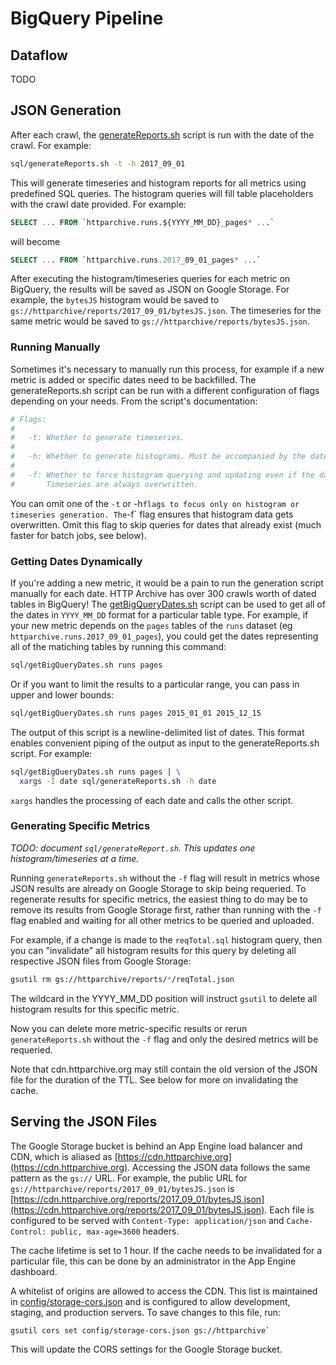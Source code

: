 # BigQuery Pipeline

## Dataflow

TODO

## JSON Generation

After each crawl, the [generateReports.sh](../sql/generateReports.sh) script is run with the date of the crawl. For example:

```sh
sql/generateReports.sh -t -h 2017_09_01
```

This will generate timeseries and histogram reports for all metrics using predefined SQL queries. The histogram queries will fill table placeholders with the crawl date provided. For example:

```sql
SELECT ... FROM `httparchive.runs.${YYYY_MM_DD}_pages* ...`
```

will become

```sql
SELECT ... FROM `httparchive.runs.2017_09_01_pages* ...`
```

After executing the histogram/timeseries queries for each metric on BigQuery, the results will be saved as JSON on Google Storage. For example, the `bytesJS` histogram would be saved to `gs://httparchive/reports/2017_09_01/bytesJS.json`. The timeseries for the same metric would be saved to `gs://httparchive/reports/bytesJS.json`.

### Running Manually

Sometimes it's necessary to manually run this process, for example if a new metric is added or specific dates need to be backfilled. The generateReports.sh script can be run with a different configuration of flags depending on your needs. From the script's documentation:

```sh
# Flags:
#
#   -t: Whether to generate timeseries.
#
#   -h: Whether to generate histograms. Must be accompanied by the date to query.
#
#   -f: Whether to force histogram querying and updating even if the data exists.
#       Timeseries are always overwritten.
```

You can omit one of the `-t` or -h` flags to focus only on histogram or timeseries generation. The `-f` flag ensures that histogram data gets overwritten. Omit this flag to skip queries for dates that already exist (much faster for batch jobs, see below).

### Getting Dates Dynamically

If you're adding a new metric, it would be a pain to run the generation script manually for each date. HTTP Archive has over 300 crawls worth of dated tables in BigQuery! The [getBigQueryDates.sh](../sql/getBigQueryDates.sh) script can be used to get all of the dates in `YYYY_MM_DD` format for a particular table type. For example, if your new metric depends on the `pages` tables of the `runs` dataset (eg `httparchive.runs.2017_09_01_pages`), you could get the dates representing all of the matiching tables by running this command:

```sh
sql/getBigQueryDates.sh runs pages
```

Or if you want to limit the results to a particular range, you can pass in upper and lower bounds:

```sh
sql/getBigQueryDates.sh runs pages 2015_01_01 2015_12_15
```

The output of this script is a newline-delimited list of dates. This format enables convenient piping of the output as input to the generateReports.sh script. For example:

```sh
sql/getBigQueryDates.sh runs pages | \
  xargs -I date sql/generateReports.sh -h date
```

`xargs` handles the processing of each date and calls the other script.

### Generating Specific Metrics

_TODO: document `sql/generateReport.sh`. This updates one histogram/timeseries at a time._

Running `generateReports.sh` without the `-f` flag will result in metrics whose JSON results are already on Google Storage to skip being requeried. To regenerate results for specific metrics, the easiest thing to do may be to remove its results from Google Storage first, rather than running with the `-f` flag enabled and waiting for all other metrics to be queried and uploaded.

For example, if a change is made to the `reqTotal.sql` histogram query, then you can "invalidate" all histogram results for this query by deleting all respective JSON files from Google Storage:

```sh
gsutil rm gs://httparchive/reports/*/reqTotal.json
```

The wildcard in the YYYY_MM_DD position will instruct `gsutil` to delete all histogram results for this specific metric.

Now you can delete more metric-specific results or rerun `generateReports.sh` without the `-f` flag and only the desired metrics will be requeried.

Note that cdn.httparchive.org may still contain the old version of the JSON file for the duration of the TTL. See below for more on invalidating the cache.

## Serving the JSON Files

The Google Storage bucket is behind an App Engine load balancer and CDN, which is aliased as [https://cdn.httparchive.org](https://cdn.httparchive.org). Accessing the JSON data follows the same pattern as the `gs://` URL. For example, the public URL for `gs://httparchive/reports/2017_09_01/bytesJS.json` is [https://cdn.httparchive.org/reports/2017_09_01/bytesJS.json](https://cdn.httparchive.org/reports/2017_09_01/bytesJS.json). Each file is configured to be served with `Content-Type: application/json` and `Cache-Control: public, max-age=3600` headers.

The cache lifetime is set to 1 hour. If the cache needs to be invalidated for a particular file, this can be done by an administrator in the App Engine dashboard.

A whitelist of origins are allowed to access the CDN. This list is maintained in [config/storage-cors.json](../config/storage-cors.json) and is configured to allow development, staging, and production servers. To save changes to this file, run:

```sh
gsutil cors set config/storage-cors.json gs://httparchive`
```

This will update the CORS settings for the Google Storage bucket.
